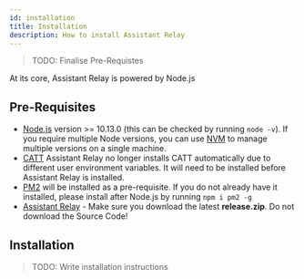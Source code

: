 ```yaml
---
id: installation
title: Installation
description: How to install Assistant Relay
---
```


> TODO: Finalise Pre-Requistes

At its core, Assistant Relay is powered by Node.js
## Pre-Requisites
* [Node.js](https://nodejs.org/en/) version >= 10.13.0 (this can be checked by running `node -v`). If you require 
multiple Node versions, you can use [NVM](https://github.com/nvm-sh/nvm) to manage multiple versions on a single machine.
* [CATT](https://github.com/skorokithakis/catt) Assistant Relay no longer installs CATT automatically due to different user
environment variables. It will need to be installed before Assistant Relay is installed.
* [PM2](https://pm2.keymetrics.io/) will be installed as a pre-requisite. If you do not already have it installed, please install after Node.js by running `npm i pm2 -g`
* [Assistant Relay](https://github.com/greghesp/assistant-relay/releases) - Make sure you download the latest **release.zip**.  Do not download the Source Code!

## Installation

> TODO: Write installation instructions












